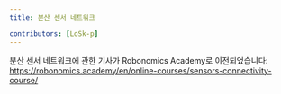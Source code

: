 ```yaml
---
title: 분산 센서 네트워크

contributors: [LoSk-p]
---
```


분산 센서 네트워크에 관한 기사가 Robonomics Academy로 이전되었습니다: https://robonomics.academy/en/online-courses/sensors-connectivity-course/
